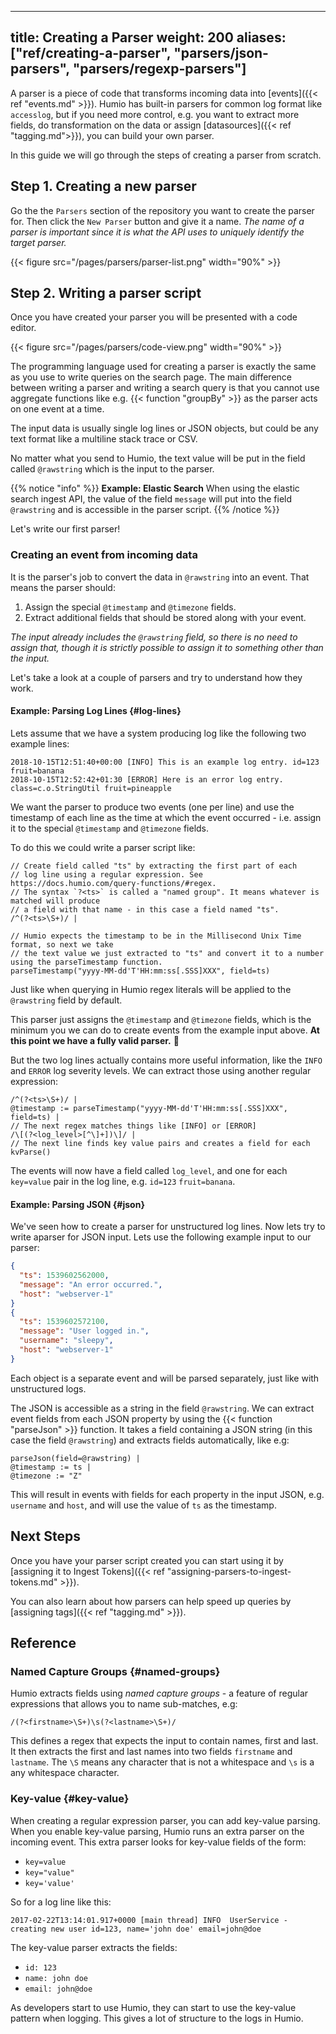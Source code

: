  ---
title: Creating a Parser
weight: 200
aliases: ["ref/creating-a-parser", "parsers/json-parsers", "parsers/regexp-parsers"]
---

A parser is a piece of code that transforms incoming data into [events]({{< ref "events.md" >}}).
Humio has built-in parsers for common log format like `accesslog`, but if you need more control,
e.g. you want to extract more fields, do transformation on the data or assign [datasources]({{< ref "tagging.md">}}),
you can build your own parser.

In this guide we will go through the steps of creating a parser from scratch.

## Step 1. Creating a new parser

Go the the `Parsers` section of the repository you want to create the parser for.
Then click the `New Parser` button and give it a name. _The name of a parser is
important since it is what the API uses to uniquely identify the target parser._

{{< figure src="/pages/parsers/parser-list.png" width="90%" >}}


## Step 2. Writing a parser script

Once you have created your parser you will be presented with a code editor.

{{< figure src="/pages/parsers/code-view.png" width="90%" >}}

The programming language used for creating a parser is exactly the same as you
use to write queries on the search page. The main difference between writing a
parser and writing a search query is that you cannot use aggregate functions
like e.g. {{< function "groupBy" >}} as the parser acts on one event at a time.

The input data is usually single log lines or JSON objects, but could be any text format
like a multiline stack trace or CSV.

No matter what you send to Humio, the text value will be put in the
field called `@rawstring` which is the input to the parser.

{{% notice "info" %}}
__Example: Elastic Search__ When using the elastic search ingest API, the value of the field `message`
will put into the field `@rawstring` and is accessible in the parser script.
{{% /notice %}}

Let's write our first parser!

### Creating an event from incoming data

It is the parser's job to convert the data in `@rawstring` into an event.
That means the parser should:

1. Assign the special `@timestamp` and `@timezone` fields.
1. Extract additional fields that should be stored along with your event.

_The input already includes the `@rawstring` field, so there is no need to assign
that, though it is strictly possible to assign it to something other than the input._

Let's take a look at a couple of parsers and try to understand how they work.


#### Example: Parsing Log Lines {#log-lines}

Lets assume that we have a system producing log like the following two example lines:

```
2018-10-15T12:51:40+00:00 [INFO] This is an example log entry. id=123 fruit=banana
2018-10-15T12:52:42+01:30 [ERROR] Here is an error log entry. class=c.o.StringUtil fruit=pineapple
```

We want the parser to produce two events (one per line) and use the timestamp of each line as
the time at which the event occurred - i.e. assign it to the special `@timestamp` and `@timezone` fields.

To do this we could write a parser script like:

```humio
// Create field called "ts" by extracting the first part of each
// log line using a regular expression. See https://docs.humio.com/query-functions/#regex.
// The syntax `?<ts>` is called a "named group". It means whatever is matched will produce
// a field with that name - in this case a field named "ts".
/^(?<ts>\S+)/ |

// Humio expects the timestamp to be in the Millisecond Unix Time format, so next we take
// the text value we just extracted to "ts" and convert it to a number using the parseTimestamp function.
parseTimestamp("yyyy-MM-dd'T'HH:mm:ss[.SSS]XXX", field=ts)
```

Just like when querying in Humio regex literals will be applied to the `@rawstring`
field by default.

This parser just assigns the `@timestamp` and `@timezone` fields, which is the minimum you we can
do to create events from the example input above. **At this point we have a fully valid parser.** 🎉

But the two log lines actually contains more useful information, like the `INFO` and `ERROR` log severity levels.
We can extract those using another regular expression:

```humio
/^(?<ts>\S+)/ |
@timestamp := parseTimestamp("yyyy-MM-dd'T'HH:mm:ss[.SSS]XXX", field=ts) |
// The next regex matches things like [INFO] or [ERROR]
/\[(?<log_level>[^\]+])\]/ |
// The next line finds key value pairs and creates a field for each
kvParse()
```

The events will now have a field called `log_level`, and one for each `key=value`
pair in the log line, e.g. `id=123` `fruit=banana`.

#### Example: Parsing JSON {#json}

We've seen how to create a parser for unstructured log lines. Now lets try to
write aparser for JSON input. Lets use the following example input to our parser:

```json
{
  "ts": 1539602562000,
  "message": "An error occurred.",
  "host": "webserver-1"
}
{
  "ts": 1539602572100,
  "message": "User logged in.",
  "username": "sleepy",
  "host": "webserver-1"
}
```

Each object is a separate event and will be parsed separately, just like with
unstructured logs.

The JSON is accessible as a string in the field `@rawstring`. We can extract event fields
from each JSON property by using the {{< function "parseJson" >}} function.
It takes a field containing a JSON string (in this case the field `@rawstring`)
and extracts fields automatically, like e.g:

```humio
parseJson(field=@rawstring) |
@timestamp := ts |
@timezone := "Z"
```

This will result in events with fields for each property in the input JSON,
e.g. `username` and `host`, and will use the value of `ts` as the timestamp.

## Next Steps

Once you have your parser script created you can start using
it by [assigning it to Ingest Tokens]({{< ref "assigning-parsers-to-ingest-tokens.md" >}}).

You can also learn about how parsers can help speed up queries by [assigning tags]({{< ref "tagging.md" >}}).

## Reference

### Named Capture Groups {#named-groups}

Humio extracts fields using _named capture groups_ - a feature of regular expressions
that allows you to name sub-matches, e.g:

```humio
/(?<firstname>\S+)\s(?<lastname>\S+)/
```

This defines a regex that expects the input to contain names, first and last. It then extracts
the first and last names into two fields `firstname` and `lastname`. The `\S` means
any character that is not a whitespace and `\s` is a any whitespace character.


### Key-value {#key-value}

When creating a regular expression parser, you can add key-value parsing.
When you enable key-value parsing, Humio runs an extra parser on the incoming event.
This extra parser looks for key-value fields of the form:

 * `key=value`
 * `key="value"`
 * `key='value'`

So for a log line like this:

`2017-02-22T13:14:01.917+0000 [main thread] INFO  UserService -  creating new user id=123, name='john doe' email=john@doe`

 The key-value parser extracts the fields:

 * `id: 123`
 * `name: john doe`
 * `email: john@doe`

As developers start to use Humio, they can start to use the key-value pattern when logging. This gives a lot of structure to the logs in Humio.
